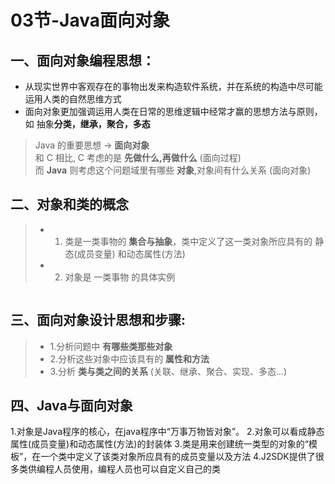 # 03节-Java面向对象

## 一、面向对象编程思想：

- 从现实世界中客观存在的事物出发来构造软件系统，并在系统的构造中尽可能运用人类的自然思维方式
- 面向对象更加强调运用人类在日常的思维逻辑中经常才赢的思想方法与原则，如 抽象**分类，继承，聚合，多态**

> Java 的重要思想 -> **面向对象**<br>
> 和 C 相比, C 考虑的是 **先做什么,再做什么** (面向过程)<br>
> 而 **Java** 则考虑这个问题域里有哪些 **对象**,对象间有什么关系 (面向对象)

## 二、对象和类的概念

>* 1. 类是一类事物的 **集合与抽象**，类中定义了这一类对象所应具有的 静态(成员变量) 和动态属性(方法)
>* 2. 对象是 一类事物 的具体实例

![]()

## 三、面向对象设计思想和步骤:

>* 1.分析问题中 **有哪些类那些对象**
>* 2.分析这些对象中应该具有的 **属性和方法**
>* 3.分析 **类与类之间的关系** (关联、继承、聚合、实现、多态...)

## 四、Java与面向对象
1.对象是Java程序的核心，在java程序中“万事万物皆对象”。
2.对象可以看成静态属性(成员变量)和动态属性(方法)的封装体
3.类是用来创建统一类型的对象的“模板”，在一个类中定义了该类对象所应具有的成员变量以及方法
4.J2SDK提供了很多类供编程人员使用，编程人员也可以自定义自己的类
